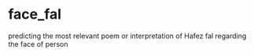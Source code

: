 # face_fal
predicting the most relevant poem or interpretation of Hafez fal regarding the face of person
